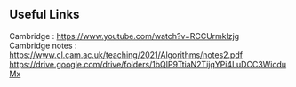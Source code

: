 ## Useful Links
Cambridge : https://www.youtube.com/watch?v=RCCUrmklzjg  
Cambridge notes : https://www.cl.cam.ac.uk/teaching/2021/Algorithms/notes2.pdf  https://drive.google.com/drive/folders/1bQlP9TtiaN2TijqYPi4LuDCC3WicduMx
